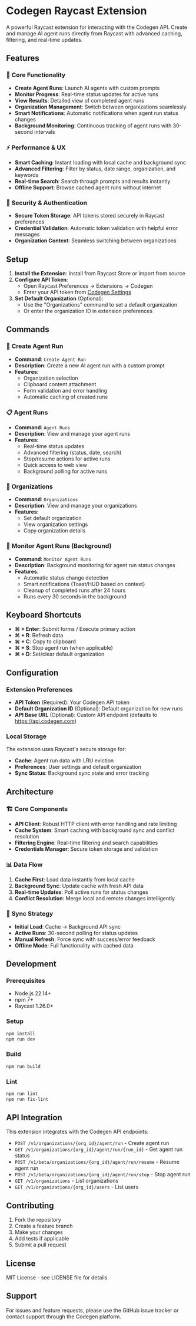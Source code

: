 # Codegen Raycast Extension

A powerful Raycast extension for interacting with the Codegen API. Create and manage AI agent runs directly from Raycast with advanced caching, filtering, and real-time updates.

## Features

### 🚀 **Core Functionality**
- **Create Agent Runs**: Launch AI agents with custom prompts
- **Monitor Progress**: Real-time status updates for active runs
- **View Results**: Detailed view of completed agent runs
- **Organization Management**: Switch between organizations seamlessly
- **Smart Notifications**: Automatic notifications when agent run status changes
- **Background Monitoring**: Continuous tracking of agent runs with 30-second intervals

### ⚡ **Performance & UX**
- **Smart Caching**: Instant loading with local cache and background sync
- **Advanced Filtering**: Filter by status, date range, organization, and keywords
- **Real-time Search**: Search through prompts and results instantly
- **Offline Support**: Browse cached agent runs without internet

### 🔐 **Security & Authentication**
- **Secure Token Storage**: API tokens stored securely in Raycast preferences
- **Credential Validation**: Automatic token validation with helpful error messages
- **Organization Context**: Seamless switching between organizations

## Setup

1. **Install the Extension**: Install from Raycast Store or import from source
2. **Configure API Token**: 
   - Open Raycast Preferences → Extensions → Codegen
   - Enter your API token from [Codegen Settings](https://app.codegen.com/settings)
3. **Set Default Organization** (Optional):
   - Use the "Organizations" command to set a default organization
   - Or enter the organization ID in extension preferences

## Commands

### 📝 **Create Agent Run**
- **Command**: `Create Agent Run`
- **Description**: Create a new AI agent run with a custom prompt
- **Features**:
  - Organization selection
  - Clipboard content attachment
  - Form validation and error handling
  - Automatic caching of created runs

### 📋 **Agent Runs**
- **Command**: `Agent Runs`
- **Description**: View and manage your agent runs
- **Features**:
  - Real-time status updates
  - Advanced filtering (status, date, search)
  - Stop/resume actions for active runs
  - Quick access to web view
  - Background polling for active runs

### 🏢 **Organizations**
- **Command**: `Organizations`
- **Description**: View and manage your organizations
- **Features**:
  - Set default organization
  - View organization settings
  - Copy organization details

### 🔔 **Monitor Agent Runs** (Background)
- **Command**: `Monitor Agent Runs`
- **Description**: Background monitoring for agent run status changes
- **Features**:
  - Automatic status change detection
  - Smart notifications (Toast/HUD based on context)
  - Cleanup of completed runs after 24 hours
  - Runs every 30 seconds in the background

## Keyboard Shortcuts

- **⌘ + Enter**: Submit forms / Execute primary action
- **⌘ + R**: Refresh data
- **⌘ + C**: Copy to clipboard
- **⌘ + S**: Stop agent run (when applicable)
- **⌘ + D**: Set/clear default organization

## Configuration

### Extension Preferences

- **API Token** (Required): Your Codegen API token
- **Default Organization ID** (Optional): Default organization for new runs
- **API Base URL** (Optional): Custom API endpoint (defaults to https://api.codegen.com)

### Local Storage

The extension uses Raycast's secure storage for:
- **Cache**: Agent run data with LRU eviction
- **Preferences**: User settings and default organization
- **Sync Status**: Background sync state and error tracking

## Architecture

### 🏗️ **Core Components**
- **API Client**: Robust HTTP client with error handling and rate limiting
- **Cache System**: Smart caching with background sync and conflict resolution
- **Filtering Engine**: Real-time filtering and search capabilities
- **Credentials Manager**: Secure token storage and validation

### 📊 **Data Flow**
1. **Cache First**: Load data instantly from local cache
2. **Background Sync**: Update cache with fresh API data
3. **Real-time Updates**: Poll active runs for status changes
4. **Conflict Resolution**: Merge local and remote changes intelligently

### 🔄 **Sync Strategy**
- **Initial Load**: Cache → Background API sync
- **Active Runs**: 30-second polling for status updates
- **Manual Refresh**: Force sync with success/error feedback
- **Offline Mode**: Full functionality with cached data

## Development

### Prerequisites
- Node.js 22.14+
- npm 7+
- Raycast 1.26.0+

### Setup
```bash
npm install
npm run dev
```

### Build
```bash
npm run build
```

### Lint
```bash
npm run lint
npm run fix-lint
```

## API Integration

This extension integrates with the Codegen API endpoints:

- `POST /v1/organizations/{org_id}/agent/run` - Create agent run
- `GET /v1/organizations/{org_id}/agent/run/{run_id}` - Get agent run status
- `POST /v1/beta/organizations/{org_id}/agent/run/resume` - Resume agent run
- `POST /v1/beta/organizations/{org_id}/agent/run/stop` - Stop agent run
- `GET /v1/organizations` - List organizations
- `GET /v1/organizations/{org_id}/users` - List users

## Contributing

1. Fork the repository
2. Create a feature branch
3. Make your changes
4. Add tests if applicable
5. Submit a pull request

## License

MIT License - see LICENSE file for details

## Support

For issues and feature requests, please use the GitHub issue tracker or contact support through the Codegen platform.
